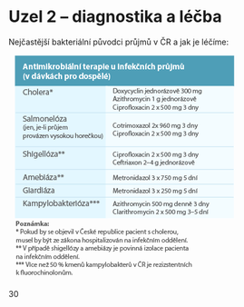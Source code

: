 <div class="w3-row">
<div class="w3-half">

# Uzel 2 – diagnostika a léčba

Nejčastější bakteriální původci průjmů v ČR a jak je léčíme:

</div>
<div class="w3-half">

![slide_30_schema_lecba_atb](slide_30_schema_lecba_atb.png)

</div>
</div>


<div class="w3-center">30</div>